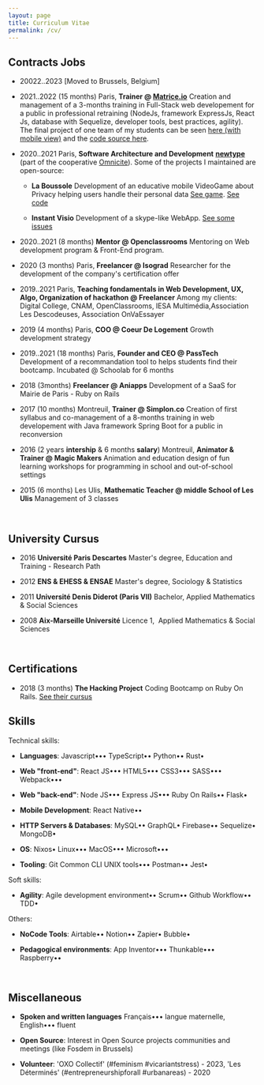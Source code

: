 ```yaml
---
layout: page
title: Curriculum Vitae
permalink: /cv/
---
```


## Contracts Jobs

- 20022..2023 [Moved to Brussels, Belgium]

- 2021..2022 (15 months) Paris, **Trainer @ [Matrice.io](https://matrice.io/ecole/fullstack)** Creation and management of a 3-months training in Full-Stack web developement for a public in professional retraining (NodeJs, framework ExpressJs, React Js, database with Sequelize, developer tools, best practices, agility). The final project of one team of my students can be seen [here (with mobile view)](https://haikuz.lfcyou.com) and the [code source here](https://github.com/loukansif/haikuz/tree/dev).
<!-- https://youtu.be/MPApUq8bo30?t=428 -->

- 2020..2021 Paris, **Software Architecture and Development** **[newtype](https://newtype.fr/)** (part of the cooperative [Omnicite](https://omnicite.fr/)). Some of the projects I maintained are open-source:

    - **La Boussole** Development of an educative mobile VideoGame about Privacy helping users handle their personal data [See game](https://gaoandblaze.org/). [See code](https://gitlab.com/dashboard/issues?scope=all&utf8=%E2%9C%93&state=closed&assignee_username=NicolasHov)

    - **Instant Visio** Development of a skype-like WebApp. [See some issues](https://github.com/Instant-Visio/InstantVisio-WebApp/issues?q=author%3ANicolasHov+)


- 2020..2021 (8 months) **Mentor @ Openclassrooms** Mentoring on Web development program & Front-End program.

- 2020 (3 months) Paris, **Freelancer @ Isograd** Researcher for the development of the company's certification offer

- 2019..2021 Paris, **Teaching fondamentals in Web Development, UX, Algo, Organization of hackathon @ Freelancer** Among my clients:
Digital College, CNAM, OpenClassrooms, IESA Multimédia,Association Les Descodeuses, Association OnVaEssayer

- 2019 (4 months) Paris, **COO @ Coeur De Logement** Growth development strategy

- 2019..2021 (18 months) Paris, **Founder and CEO @ PassTech** Development of a recommandation tool to helps students find their bootcamp. Incubated @ Schoolab for 6 months

- 2018 (3months) **Freelancer @ Aniapps** Development of a SaaS for Mairie de Paris - Ruby on Rails

- 2017 (10 months) Montreuil, **Trainer @ Simplon.co** Creation of first syllabus and co-management of a 8-months training in web developement with Java framework Spring Boot for a public in reconversion

- 2016 (2 years **intership** & 6 months **salary**) Montreuil, **Animator & Trainer @ Magic Makers** Animation and education design of fun learning workshops for programming in school and out-of-school settings

- 2015 (6 months) Les Ulis, **Mathematic Teacher @ middle School of Les Ulis** Management of 3 classes

<br>

## University Cursus

- 2016 **Université Paris Descartes** Master's degree, Education and Training - Research Path

- 2012 **ENS & EHESS & ENSAE** Master's degree, Sociology & Statistics

- 2011 **Université Denis Diderot (Paris VII)** Bachelor, Applied Mathematics & Social Sciences

- 2008 **Aix-Marseille Université** Licence 1,  Applied Mathematics & Social Sciences

<br>

## Certifications

- 2018 (3 months) **The Hacking Project** Coding Bootcamp on Ruby On Rails. [See their cursus](https://www.thehackingproject.org/parcours/developpeur-web-fullstack)

## Skills

Technical skills:

- **Languages**: Javascript••• TypeScript•• Python•• Rust•

- **Web "front-end"**: React JS••• HTML5••• CSS3••• SASS••• Webpack•••

- **Web "back-end"**: Node JS••• Express JS••• Ruby On Rails•• Flask•

- **Mobile Development**: React Native••

- **HTTP Servers & Databases**: MySQL•• GraphQL• Firebase•• Sequelize• MongoDB•

- **OS**: Nixos• Linux••• MacOS••• Microsoft•••

- **Tooling**: Git Common CLI UNIX tools••• Postman•• Jest• 

Soft skills:

- **Agility**: Agile development environment•• Scrum•• Github Workflow•• TDD•


 Others:

- **NoCode Tools**: Airtable•• Notion•• Zapier• Bubble•

- **Pedagogical environments**: App Inventor••• Thunkable••• Raspberry••

<br>

## Miscellaneous

- **Spoken and written languages** Français••• langue maternelle, English••• fluent

- **Open Source**: Interest in Open Source projects communities and meetings (like Fosdem in Brussels)

- **Volunteer**: 'OXO Collectif' (#feminism #vicariantstress) - 2023, 'Les Déterminés' (#entrepreneurshipforall #urbanareas) - 2020
